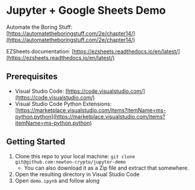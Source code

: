 # Jupyter + Google Sheets Demo

Automate the Boring Stuff: [https://automatetheboringstuff.com/2e/chapter14/](https://automatetheboringstuff.com/2e/chapter14/)

EZSheets documentation: [https://ezsheets.readthedocs.io/en/latest/](https://ezsheets.readthedocs.io/en/latest/)

## Prerequisites

- Visual Studio Code: [https://code.visualstudio.com/](https://code.visualstudio.com/)
- Visual Studio Code Python Extensions: [https://marketplace.visualstudio.com/items?itemName=ms-python.python](https://marketplace.visualstudio.com/items?itemName=ms-python.python)

## Getting Started

1. Clone this repo to your local machine: `git clone git@github.com:newton-crypto/jupyter-demo`
    * You can also download it as a Zip file and extract that somewhere.
2. Open the resulting directory in Visual Studio Code
3. Open `demo.ipynb` and follow along